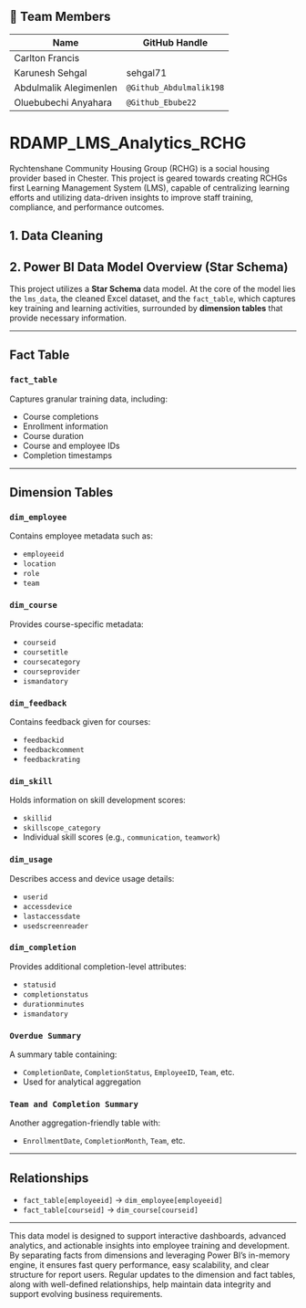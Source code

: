 ## 👥 Team Members

| Name                     | GitHub Handle         |
|--------------------------|------------------------|
| Carlton Francis          |                |
| Karunesh Sehgal          | sehgal71        |
| Abdulmalik Alegimenlen   | `@Github_Abdulmalik198`|
| Oluebubechi Anyahara     | `@Github_Ebube22`      |


  
# RDAMP_LMS_Analytics_RCHG
Rychtenshane Community Housing Group (RCHG) is a social housing provider based in Chester. This project is geared towards creating RCHGs first Learning Management System (LMS), capable of centralizing learning efforts and utilizing data-driven insights to improve staff training, compliance, and performance outcomes.

## 1. Data Cleaning



## 2. Power BI Data Model Overview (Star Schema)

This project utilizes a **Star Schema** data model. At the core of the model lies the `lms_data`, the cleaned Excel dataset, and the `fact_table`, which captures key training and learning activities, surrounded by  **dimension tables** that provide necessary information.

---

## Fact Table

### `fact_table`
Captures granular training data, including:

- Course completions  
- Enrollment information  
- Course duration  
- Course and employee IDs  
- Completion timestamps  

---

## Dimension Tables

### `dim_employee`
Contains employee metadata such as:

- `employeeid`  
- `location`  
- `role`  
- `team`  

### `dim_course`
Provides course-specific metadata:

- `courseid`  
- `coursetitle`  
- `coursecategory`  
- `courseprovider`  
- `ismandatory`  

### `dim_feedback`
Contains feedback given for courses:

- `feedbackid`  
- `feedbackcomment`  
- `feedbackrating`  

### `dim_skill`
Holds information on skill development scores:

- `skillid`  
- `skillscope_category`  
- Individual skill scores (e.g., `communication`, `teamwork`)  

### `dim_usage`
Describes access and device usage details:

- `userid`  
- `accessdevice`  
- `lastaccessdate`  
- `usedscreenreader`  

### `dim_completion`
Provides additional completion-level attributes:

- `statusid`  
- `completionstatus`  
- `durationminutes`  
- `ismandatory`  

### `Overdue Summary`
A summary table containing:

- `CompletionDate`, `CompletionStatus`, `EmployeeID`, `Team`, etc.  
- Used for analytical aggregation  

### `Team and Completion Summary`
Another aggregation-friendly table with:

- `EnrollmentDate`, `CompletionMonth`, `Team`, etc.  

---

## Relationships

- `fact_table[employeeid]` → `dim_employee[employeeid]`  
- `fact_table[courseid]` → `dim_course[courseid]`  

---

This data model is designed to support interactive dashboards, advanced analytics, and actionable insights into employee training and development. By separating facts from dimensions and leveraging Power BI’s in-memory engine, it ensures fast query performance, easy scalability, and clear structure for report users.
Regular updates to the dimension and fact tables, along with well-defined relationships, help maintain data integrity and support evolving business requirements.
